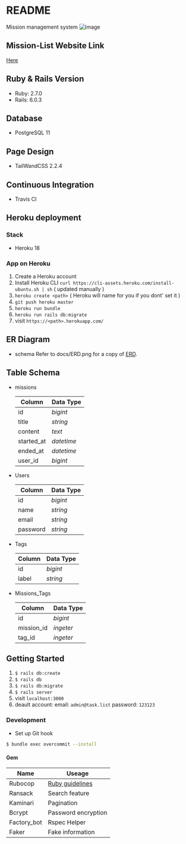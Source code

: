 # README

Mission management system
![image](https://user-images.githubusercontent.com/73519611/123464475-6f071f00-d61f-11eb-8fa2-e3d0694a3347.png)

## Mission-List Website Link

[Here](https://mission-list-0401.herokuapp.com/)

## Ruby & Rails Version

- Ruby: 2.7.0
- Rails: 6.0.3

## Database
- PostgreSQL 11

## Page Design
- TailWandCSS 2.2.4

## Continuous Integration
- Travis CI
## Heroku deployment

### Stack

- Heroku 18

### App on Heroku

1. Create a Heroku account
2. Install Heroku CLI
   `curl https://cli-assets.heroku.com/install-ubuntu.sh | sh` ( updated manually )
3. `heroku create <path>` ( Heroku will name for you if you dont' set it )
4. `git push heroku master`
5. `heroku run bundle`
6. `heroku run rails db:migrate`
7. visit `https://<path>.herokuapp.com/`

## ER Diagram

- schema
  Refer to docs/ERD.png for a copy of [ERD](https://lucid.app/lucidchart/invitations/accept/inv_891a8c39-ff82-4cfc-b75c-4f3c438283bd?viewport_loc=-72%2C-277%2C1707%2C780%2C0_0).

## Table Schema

- missions

  | Column     | Data Type  |
  | ---------- | ---------- |
  | id         | _bigint_   |
  | title      | _string_   |
  | content    | _text_     |
  | started_at | _datetime_ |
  | ended_at   | _datetime_ |
  | user_id    | _bigint_   |

- Users

  | Column   | Data Type |
  | -------- | --------- |
  | id       | _bigint_  |
  | name     | _string_  |
  | email    | _string_  |
  | password | _string_  |

- Tags

  | Column   | Data Type |
  | -------- | --------- |
  | id       | _bigint_  |
  | label    | _string_  |

- Missions_Tags

  | Column   | Data Type |
  | -------- | --------- |
  | id       | _bigint_  |
  |mission_id     | _ingeter_  |
  | tag_id    |  _ingeter_ |

## Getting Started
1. `$ rails db:create` 
2. `$ rails db` 
3. `$ rails db:migrate` 
4. `$ rails server`
5. visit `localhost:3000`
6. deault account: email: `admin@task.list` password: `123123`

### Development

- Set up Git hook

```sh
$ bundle exec overcommit --install
```
#### Gem  
|Name|Useage|
|----|----|
| Rubocop |  [Ruby guidelines](https://rubystyle.guide/) |
| Ransack | Search feature|
| Kaminari | Pagination |
| Bcrypt | Password encryption |
| Factory_bot | Rspec Helper |
| Faker | Fake information |

